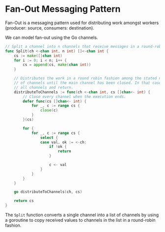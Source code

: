 Fan-Out Messaging Pattern
=========================
Fan-Out is a messaging pattern used for distributing work amongst workers (producer: source, consumers: destination).

We can model fan-out using the Go channels.

```go
// Split a channel into n channels that receive messages in a round-robin fashion.
func Split(ch <-chan int, n int) []<-chan int {
	cs := make([]chan int)
	for i := 0; i < n; i++ {
		cs = append(cs, make(chan int))
	}

	// Distributes the work in a round robin fashion among the stated number
	// of channels until the main channel has been closed. In that case, close
	// all channels and return.
	distributeToChannels := func(ch <-chan int, cs []chan<- int) {
		// Close every channel when the execution ends.
		defer func(cs []chan<- int) {
			for _, c := range cs {
				close(c)
			}
		}(cs)

		for {
			for _, c := range cs {
				select {
				case val, ok := <-ch:
					if !ok {
						return
					}

					c <- val
				}
			}
		}
	}

	go distributeToChannels(ch, cs)

	return cs
}
```

The `Split` function converts a single channel into a list of channels by using 
a goroutine to copy received values to channels in the list in a round-robin fashion.
